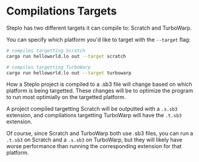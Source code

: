 # Compilations Targets

Steplo has two different targets it can compile to: Scratch and TurboWarp.

You can specify which platform you'd like to target with the `--target` flag:

```bash
# compiles targetting Scratch
cargo run helloworld.lo out --target scratch

# compiles targetting TurboWarp
cargo run helloworld.lo out --target turbowarp
```

How a Steplo project is compiled to a .sb3 file will change based on which platform is being targetted. These changes will be to optimize the program to run most optimially on the targetted platform.

A project compiled targetting Scratch will be outputted with a `.s.sb3` extension, and compilations targetting TurboWarp will have the `.t.sb3` extension.

Of course, since Scratch and TurboWarp both use .sb3 files, you can run a `.t.sb3` on Scratch and a `.s.sb3` on TurboWarp, but they will likely have worse performance than running the corresponding extension for that platform.
